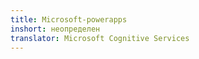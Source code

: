 ```yaml
---
title: Microsoft-powerapps
inshort: неопределен
translator: Microsoft Cognitive Services
---
```




